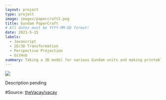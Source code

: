 ```yaml
---
layout: project
type: project
image: images/papercraft2.png
title: Gundam PaperCraft
# All dates must be YYYY-MM-DD format!
date: 2021-5-15
labels:
  - Javascript
  - 2D/3D Transformation 
  - Perspective Projection
  - GitHub
summary: Taking a 3D model for various Gundam units and making printable, PDF cut-outs for DIY projects
---
```


<img class="ui medium right floated rounded image" src="../images/papercraft3.png">

Description pending

#Source: <a href="https://github.com/theVacay/vacay"><i class="large github icon"></i>theVacay/vacay</a>
